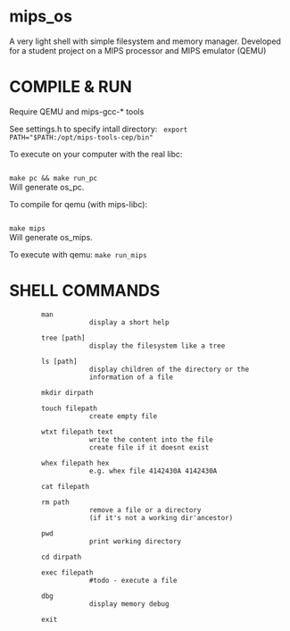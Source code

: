 mips_os
=======

A very light shell with simple filesystem and memory manager. Developed for a student project on a MIPS processor and MIPS emulator (QEMU)


COMPILE & RUN
=============

Require QEMU and mips-gcc-* tools

See settings.h to specify intall directory:
<code>
export PATH="$PATH:/opt/mips-tools-cep/bin"
</code>


To execute on your computer with the real libc:

<code>
make pc && make run_pc
</code>
Will generate os_pc.


To compile for qemu (with mips-libc):

<code>
make mips
</code>
Will generate os_mips.

To execute with qemu:
<code>make run_mips</code>



SHELL COMMANDS
==============

			man
						display a short help

			tree [path]
						display the filesystem like a tree

			ls [path]
						display children of the directory or the 
						information of a file

			mkdir dirpath
			
			touch filepath
						create empty file
			
			wtxt filepath text
						write the content into the file
						create file if it doesnt exist

			whex filepath hex
						e.g. whex file 4142430A 4142430A
			
			cat filepath
			
			rm path
						remove a file or a directory 
						(if it's not a working dir'ancestor)
			
			pwd
						print working directory
			
			cd dirpath
			
			exec filepath
						#todo - execute a file
			
			dbg
						display memory debug

			exit
